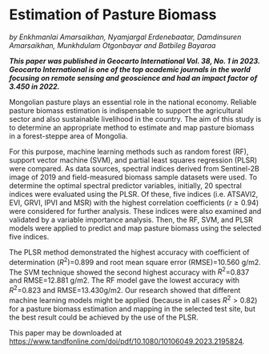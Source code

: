 # Estimation of Pasture Biomass
_by Enkhmanlai Amarsaikhan, Nyamjargal Erdenebaatar, Damdinsuren Amarsaikhan, Munkhdulam Otgonbayar and Batbileg Bayaraa_

**_This paper was published in _Geocarto International_ Vol. 38, No. 1 in 2023. _Geocarto International_ is one of the top academic journals in the world focusing on remote sensing and geoscience and had an impact factor of 3.450 in 2022._**

Mongolian pasture plays an essential role in the national economy. Reliable pasture biomass estimation is indispensable to support the agricultural sector and also sustainable livelihood in the country. The aim of this study is to determine an appropriate method to estimate and map pasture biomass in a forest-steppe area of Mongolia. 

For this purpose, machine learning methods such as random forest (RF), support vector machine (SVM), and partial least squares regression (PLSR) were compared. As data sources, spectral indices derived from Sentinel-2B image of 2019 and field-measured biomass sample datasets were used. To determine the optimal spectral predictor variables, initially, 20 spectral indices were evaluated using the PLSR. Of these, five indices (i.e. ATSAVI2, EVI, GRVI, IPVI and MSR) with the highest correlation coefficients ($r\ge 0.94$) were considered for further analysis. These indices were also examined and validated by a variable importance analysis. Then, the RF, SVM, and PLSR models were applied to predict and map pasture biomass using the selected five indices. 

The PLSR method demonstrated the highest accuracy with coefficient of determination ($R^2$)=0.899 and root mean square error (RMSE)=10.560 g/m2. The SVM technique showed the second highest accuracy with $R^2$=0.837 and RMSE=12.881 g/m2. The RF model gave the lowest accuracy with $R^2$=0.823 and RMSE=13.430g/m2. Our research showed that different machine learning models might be applied (because in all cases $R^2>0.82$) for a pasture biomass estimation and mapping in the selected test site, but the best result could be achieved by the use of the PLSR.

This paper may be downloaded at https://www.tandfonline.com/doi/pdf/10.1080/10106049.2023.2195824.
